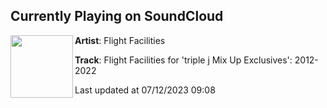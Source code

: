 ## Currently Playing on SoundCloud

[<img align="left" width="100" src="https://i1.sndcdn.com/artworks-iJ7hxcoxfPBHIblw-nz6yrA-t500x500.jpg">](https://soundcloud.com/flightfacilities/flight-facilities-for-triple-j-mix-up-exclusives-2012-2022)

**Artist**: Flight Facilities 

**Track**: Flight Facilities for 'triple j Mix Up Exclusives': 2012-2022

Last updated at 07/12/2023 09:08
